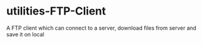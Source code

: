 utilities-FTP-Client
====================

A FTP client which can connect to a server, download files from server and save it on local
